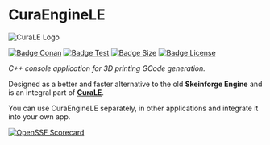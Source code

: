 # CuraEngineLE

![CuraLE Logo](CuraEngineLE.ico)

[![Badge Conan]][Conan]
[![Badge Test]][Test]
[![Badge Size]][Size]
[![Badge License]][License]

*C++ console application for 3D printing GCode generation.*

Designed as a better and faster alternative to the old **Skeinforge Engine** and is an integral part of **[CuraLE]**.

You can use CuraEngineLE separately, in other applications and integrate it into your own app.

[![OpenSSF Scorecard](https://api.securityscorecards.dev/projects/github.com/lulzbot3d/CuraEngineLE/badge)](https://api.securityscorecards.dev/projects/github.com/lulzbot3d/CuraEngineLE)


<!----------------------------------------------------------------------------->

[Conan]: https://github.com/lulzbot3d/CuraEngineLE/actions/workflows/conan-package.yml
[Test]: https://github.com/lulzbot3d/CuraEngineLE/actions/workflows/unit-test.yml
[CuraLE]: https://github.com/lulzbot3d/CuraLE

[License]: LICENSE
[Size]: https://github.com/lulzbot3d/CuraEngineLE


<!---------------------------------[ Badges ]---------------------------------->

[Badge License]: https://img.shields.io/badge/License-AGPL3-336887.svg?style=for-the-badge&labelColor=458cb5&logoColor=white&logo=GNU
[Badge Conan]: https://img.shields.io/github/actions/workflow/status/lulzbot3d/CuraEngineLE/conan-package.yml?style=for-the-badge&logoColor=white&labelColor=6185aa&color=4c6987&logo=Conan&label=Conan%20Package
[Badge Test]: https://img.shields.io/github/actions/workflow/status/lulzbot3d/CuraEngineLE/unit-test.yml?style=for-the-badge&logoColor=white&labelColor=4a999d&color=346c6e&logo=Codacy&label=Unit%20Test
[Badge Size]: https://img.shields.io/github/repo-size/lulzbot3d/CuraEngineLE?style=for-the-badge&logoColor=white&labelColor=715a97&color=584674&logo=GoogleAnalytics
